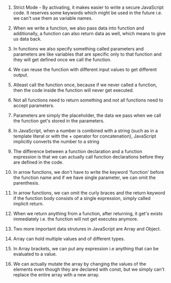 1. Strict Mode - By activating, it makes easier to write a secure JavaScript code. It reserves some keywords which might be used in the future i.e. we can't use them as variable names.

2. When we write a function, we also pass data into function and additionally, a function can also return data as well, which means to give us data back.

3. In functions we also specify something called parameters and parameters are like variables that are specific only to that function and they will get defined once we call the function.

4. We can reuse the function with different input values to get different output.

5. Atleast call the function once, because if we never called a function, then the code inside the function will never get executed.

6. Not all functions need to return something and not all functions need to accept parameters.

7. Parameters are simply the placeholder, the data we pass when we call the function get's stored in the parameters.

8. In JavaScript, when a number is combined with a string (such as in a template literal or with the + operator for concatenation), JavaScript implicitly converts the number to a string

9. The difference between a function declaration and a function expression is that we can actually call function declarations before they are defined in the code.

10. In arrow functions, we don't have to write the keyword 'function' before the function name and if we have single parameter, we can omit the parenthesis.

11. In arrow functions, we can omit the curly braces and the return keyword if the function body consists of a single expression, simply called implicit return.

12. When we return anything from a function, after returning, it get's exists immediately i.e. the function will not get executes anymore.

13. Two more important data strutures in JavaScript are Array and Object.

14. Array can hold multiple values and of different types.

15. In Array brackets, we can put any expression i.e anything that can be evaluated to a value.

16. We can actually mutate the array by changing the values of the elements even though they are declared with const, but we simply can't replace the entire array with a new array.


